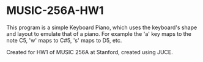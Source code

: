 # MUSIC-256A-HW1
This program is a simple Keyboard Piano, which uses the keyboard's shape and layout to emulate that of a piano.
For example the 'a' key maps to the note C5, 'w' maps to C#5, 's' maps to D5, etc.

Created for HW1 of MUSIC 256A at Stanford, created using JUCE.


